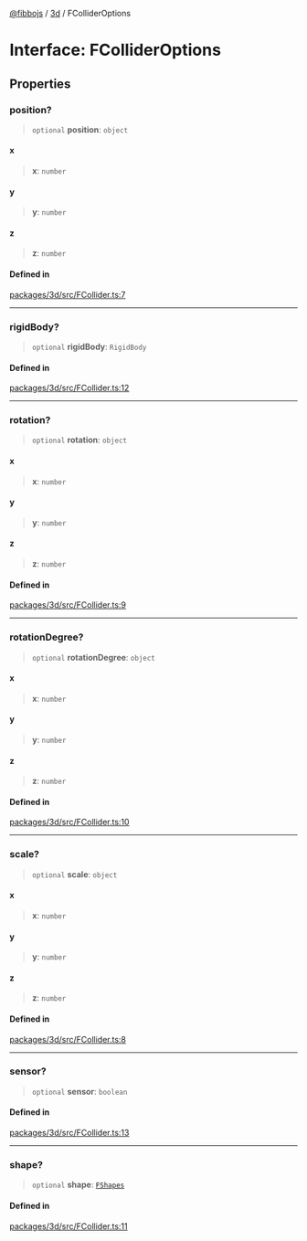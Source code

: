 [@fibbojs](/api/index) / [3d](/api/3d) / FColliderOptions

# Interface: FColliderOptions

## Properties

### position?

> `optional` **position**: `object`

#### x

> **x**: `number`

#### y

> **y**: `number`

#### z

> **z**: `number`

#### Defined in

[packages/3d/src/FCollider.ts:7](https://github.com/fibbojs/fibbo/blob/52fe7d6d53b5d477c42887a359f3b480f4835068/packages/3d/src/FCollider.ts#L7)

***

### rigidBody?

> `optional` **rigidBody**: `RigidBody`

#### Defined in

[packages/3d/src/FCollider.ts:12](https://github.com/fibbojs/fibbo/blob/52fe7d6d53b5d477c42887a359f3b480f4835068/packages/3d/src/FCollider.ts#L12)

***

### rotation?

> `optional` **rotation**: `object`

#### x

> **x**: `number`

#### y

> **y**: `number`

#### z

> **z**: `number`

#### Defined in

[packages/3d/src/FCollider.ts:9](https://github.com/fibbojs/fibbo/blob/52fe7d6d53b5d477c42887a359f3b480f4835068/packages/3d/src/FCollider.ts#L9)

***

### rotationDegree?

> `optional` **rotationDegree**: `object`

#### x

> **x**: `number`

#### y

> **y**: `number`

#### z

> **z**: `number`

#### Defined in

[packages/3d/src/FCollider.ts:10](https://github.com/fibbojs/fibbo/blob/52fe7d6d53b5d477c42887a359f3b480f4835068/packages/3d/src/FCollider.ts#L10)

***

### scale?

> `optional` **scale**: `object`

#### x

> **x**: `number`

#### y

> **y**: `number`

#### z

> **z**: `number`

#### Defined in

[packages/3d/src/FCollider.ts:8](https://github.com/fibbojs/fibbo/blob/52fe7d6d53b5d477c42887a359f3b480f4835068/packages/3d/src/FCollider.ts#L8)

***

### sensor?

> `optional` **sensor**: `boolean`

#### Defined in

[packages/3d/src/FCollider.ts:13](https://github.com/fibbojs/fibbo/blob/52fe7d6d53b5d477c42887a359f3b480f4835068/packages/3d/src/FCollider.ts#L13)

***

### shape?

> `optional` **shape**: [`FShapes`](../enumerations/FShapes.md)

#### Defined in

[packages/3d/src/FCollider.ts:11](https://github.com/fibbojs/fibbo/blob/52fe7d6d53b5d477c42887a359f3b480f4835068/packages/3d/src/FCollider.ts#L11)
